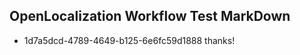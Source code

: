 ## OpenLocalization Workflow Test MarkDown
* 1d7a5dcd-4789-4649-b125-6e6fc59d1888 thanks!

<!--HONumber=Jul16_HO4-->


